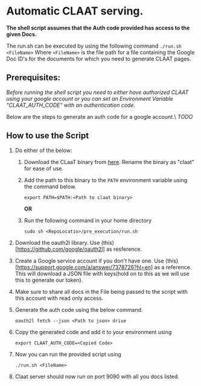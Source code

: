 # Automatic CLAAT serving.

**The shell script assumes that the Auth code provided has access to the given Docs.**

The run.sh can be executed by using the following command
      `./run.sh <FileName>`
Where `<FileName>` is the file path for a file containing the Google Doc ID's for the documents for which you need to generate CLAAT pages.

## Prerequisites:
*Before running the shell script you need to either have authorized CLAAT using your google account or you can set an Environment Variable "CLAAT_AUTH_CODE" with an authentication code.*

Below are the steps to generate an auth code for a google account.\	
*TODO*


## How to use the Script
1. Do either of the below: 
   1. Download the CLaaT binary from [here](https://github.com/googlecodelabs/tools/releases/tag/v1.0.4). Rename the binary as "claat" for ease of use.
   1. Add the path to this binary to the `PATH` environment variable using the command below.

      `export PATH=$PATH:<Path to claat binary>` 

         **OR**

   1. Run the following command in your home directory 

      `sudo sh <RepoLocatio>/pre_execution/run.sh`

1. Download the oauth2l library. Use (this)[https://github.com/google/oauth2l] as resference.
1. Create a Google service account if you don't have one. Use (this)[https://support.google.com/a/answer/7378726?hl=en] as a reference. This will download a JSON file with keys(hold on to this as we will use this to generate our token).
1. Make sure to share all docs in the File being passed to the script with this account with read only access.
1. Generate the auth code using the below command.

      `oauth2l fetch --json <Path to json> drive` 

1. Copy the generated code and add it to your environment using

      `export CLAAT_AUTH_CODE=<Copied Code>` 

1. Now you can run the provided script using

      `./run.sh <FileName>`

1. Claat server should now run on port 9090 with all you docs listed.


	

